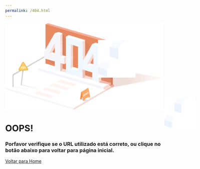 ```yaml
---
permalink: /404.html
---
```


<div>
  <div>
    <div>
      <div style="position: absolute">
        <img class="cloud-top" src="./src/assets/images/404_images/404_cloud.png" alt="404">
        <img class="cloud-bottom" src="./src/assets/images/404_images/404_cloud.png" alt="404">
      </div>
      <img src="./src/assets/images/404_images/404_orange.png" alt="404">
    </div>
    <div>
      <h1>OOPS!</h1>
      <h3>Porfavor verifique se o URL utilizado está correto, ou clique no botão abaixo para voltar para página inicial.</h3>
      <el-button><a href="">Voltar para Home</a></el-buttom>
    </div>
  </div>
</div>

<body>
  <!-- import vue -->
  <script src="https://unpkg.com/vue/dist/vue.js"></script>
  <!-- import element ui -->
  <script src="https://unpkg.com/element-ui/lib/index.js"></script>
</body>

<style>

.cloud-top {
  width: 120px;
  height: 120px;
  position: relative;
  animation-name: moving;
  animation-duration: 5s;
  animation-delay: -2s;
  animation-iteration-count: 10;
  transform: translateY(50px) translateX(300px);
  background-color: transparent;
}

.cloud-bottom {
  width: 100px;
  height: 100px;
  position: relative;
  animation-name: moving;
  animation-duration: 3.5s;
  animation-delay: -2.7s;
  animation-iteration-count: 10;
  transform: translateY(200px) translateX(400px);
  background-color: transparent;
}

@keyframes moving {
  0%  {left:0px; top:0px;}
  50%  {left:-20px; top:20px;}
  100%  {left:0px; top:0px;}
}

</style>
